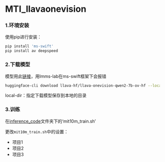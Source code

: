# MTI_llavaonevision

### 1.环境安装
使用pip进行安装：
```bash
pip install 'ms-swift'
pip install av deepspeed
```
### 2.下载模型
模型用此[链接](https://huggingface.co/llava-hf/llava-onevision-qwen2-7b-si-hf)，用lmms-lab在ms-swift框架下会报错  
```bash
huggingface-cli download llava-hf/llava-onevision-qwen2-7b-ov-hf --local-dir ./llava-hf/llava-onevision-qwen2-7b-ov-hf
```
local-dir：指定下载模型保存到本地的目录
### 3.训练
在[inference_code](https://github.com/magfox26/MTI_llavaonevision/tree/main/inference_code)文件夹下的‘mit10m_train.sh’  

更改`mit10m_train.sh`中的设置：  
- 项目1
- 项目2
- 项目3



